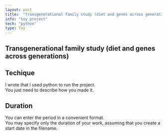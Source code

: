 ```yaml
---
layout: post
title:  "Transgenerational family study (diet and genes across generations)"
info: "toy project"
tech: "python"
type: Toy 
---
```


## Transgenerational family study (diet and genes across generations)



## Techique
I wrote that I used python to run the project.  
You just need to describe how you made it.  


## Duration 
You can enter the period in a convenient format.   
You may specify only the duration of your work, assuming that you create a start date in the filename.  
